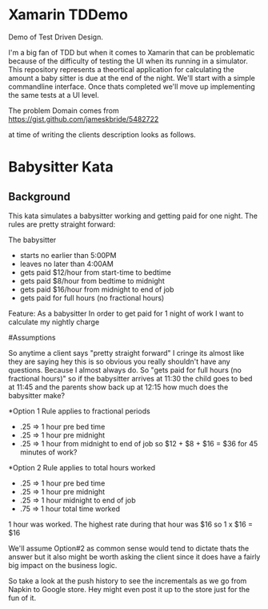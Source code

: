 # Xamarin TDDemo
Demo of Test Driven Design.

I'm a big fan of TDD but when it comes to Xamarin that can be problematic because of the difficulty of testing the UI when its running in a simulator. This repository represents a theortical application for calculating the amount a baby sitter is due at the end of the night. We'll start with a simple commandline interface. 
Once thats completed we'll move up implementing the same tests at a UI level.

The problem Domain comes from https://gist.github.com/jameskbride/5482722

at time of writing the clients description looks as follows.

# Babysitter Kata

Background
----------
This kata simulates a babysitter working and getting paid for one night.  The rules are pretty straight forward:

The babysitter 
- starts no earlier than 5:00PM
- leaves no later than 4:00AM
- gets paid $12/hour from start-time to bedtime
- gets paid $8/hour from bedtime to midnight
- gets paid $16/hour from midnight to end of job
- gets paid for full hours (no fractional hours)


Feature:
As a babysitter
In order to get paid for 1 night of work
I want to calculate my nightly charge

#Assumptions

So anytime a client says "pretty straight forward" I cringe its almost like they are saying hey this is so obvious you really shouldn't have any questions. Because I almost always do.
So "gets paid for full hours (no fractional hours)" so if the babysitter arrives at 11:30 the child goes to bed at 11:45 and the parents show back up at 12:15 how much does the babysitter make?

*Option 1 Rule applies to fractional periods
 - .25 => 1 hour pre bed time
 - .25 => 1 hour pre midnight
 - .25 => 1 hour from midnight to end of job
so $12 + $8 + $16 = $36 for 45 minutes of work? 

*Option 2 Rule applies to total hours worked
 - .25 => 1 hour pre bed time
 - .25 => 1 hour pre midnight
 - .25 => 1 hour midnight to end of job
 - .75 => 1 hour total time worked

1 hour was worked. The highest rate during that hour was $16 so 1 x $16 = $16

We'll assume Option#2 as common sense would tend to dictate thats the answer but it also might be worth asking the client since it does have a fairly big impact on the business logic.

So take a look at the push history to see the incrementals as we go from Napkin to Google store. Hey might even post it up to the store just for the fun of it. 



